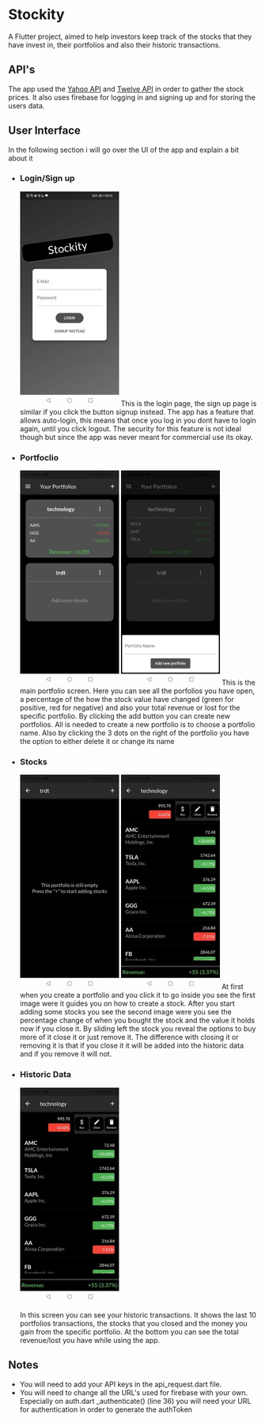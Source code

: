 # Stockity
A Flutter project, aimed to help investors keep track of the stocks that they have invest in, their portfolios and 
also their historic transactions.

## API's 
The app used the [Yahoo API](https://rapidapi.com/apidojo/api/yh-finance/) and [Twelve API](https://rapidapi.com/twelvedata/api/twelve-data1/)
in order to gather the stock prices. It also uses firebase for logging in and signing up
and for storing the users data.

## User Interface 
In the following section i will go over the UI of the app and explain a bit about it 

<ul>
<li><h3> Login/Sign up </h3>

<img  src="./ui_images/login.jpg">
This is the login page, the sign up page is similar if you click the button signup instead.
The app has a feature that allows auto-login, this means that once you log in you dont have to login 
again, until you click logout. The security for this feature is not ideal though but since 
the app was never meant for commercial use its okay.</li>

<li><h3> Portfoclio </h3>

<img  src="./ui_images/portfolios.jpg">
<img  src="./ui_images/adding_portfolios.jpg">
This is the main portfolio screen. Here you can see all the porfolios you have open, a percentage
of the how the stock value have changed (green for positive, red for negative) and also 
your total revenue or lost for the specific portfolio. By clicking the add button you can create
new portfolios. All is needed to create a new portfolio is to choose a portfolio name. Also
by clicking the 3 dots on the right of the portfolio you have the option to either delete it 
or change its name</li>

<li><h3> Stocks</h3>
<img  src="./ui_images/empty_stocks.jpg">
<img  src="./ui_images/stocks.jpg">
At first when you create a portfolio and you click it to go inside you see the first image 
were it guides you on how to create a stock. After you start adding some stocks you see the second image
were you see the percentage change of when you bought the stock and the value it holds now if you close it.
By sliding left the stock you reveal the options to buy more of it close it or just remove it. The difference with closing it
or removing it is that if you close it it will be added into the historic data and if you remove it will not.</li>

<li><h3> Historic Data</h3>
<img  src="./ui_images/stocks.jpg">
  
In this screen you can see your historic transactions. It shows the last 10 portfolios transactions, the stocks that you closed 
and the money you gain from the specific portfolio. At the bottom you can see the total revenue/lost you have
while using the app.


</li>
</ul>

## Notes
- You will need to add your API keys in the api_request.dart file.
- You will need to change all the URL's used for firebase with your own. Especially on auth.dart _authenticate() (line 36) you will
need your URL for authentication in order to generate the authToken








